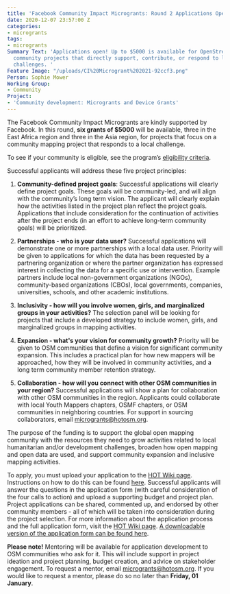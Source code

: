 ```yaml
---
title: 'Facebook Community Impact Microgrants: Round 2 Applications Open'
date: 2020-12-07 23:57:00 Z
categories:
- microgrants
tags:
- microgrants
Summary Text: 'Applications open! Up to $5000 is available for OpenStreetMap (OSM)
  community projects that directly support, contribute, or respond to local humanitarian/development
  challenges. '
Feature Image: "/uploads/CI%20Microgrant%202021-92ccf3.png"
Person: Sophie Mower
Working Group:
- Community
Project:
- 'Community development: Microgrants and Device Grants'
---
```


The Facebook Community Impact Microgrants are kindly supported by Facebook. In this round, **six grants of $5000** will be available, three in the East Africa region and three in the Asia region, for projects that focus on a community mapping project that responds to a local challenge. 

To see if your community is eligible, see the program’s [eligibility criteria](https://docs.google.com/document/d/1eTgtc4iGo3rT9G61tZyIkakITRN_ncvTUy0cXhyxVOE/edit?usp=sharing).

Successful applicants will address these five project principles: 
 
1. **Community-defined project goals**: Successful applications will clearly define project goals. These goals will be community-led, and will align with the community’s long term vision. The applicant will clearly explain how the activities listed in the project plan reflect the project goals. Applications that include consideration for the continuation of activities after the project ends (in an effort to achieve long-term community goals) will be prioritized. 

2. **Partnerships - who is your data user?** Successful applications will demonstrate one or more partnerships with a local data user. Priority will be given to applications for which the data has been requested by a partnering organization or where the partner organization has expressed interest in collecting the data for a specific use or intervention. Example partners include local non-government organizations (NGOs), community-based organizations (CBOs), local governments, companies, universities, schools, and other academic institutions. 

3. **Inclusivity - how will you involve women, girls, and marginalized groups in your activities?** The selection panel will be looking for projects that include a developed strategy to include women, girls, and marginalized groups in mapping activities. 

4. **Expansion - what's your vision for community growth?** Priority will be given to OSM communities that define a vision for significant community expansion. This includes a practical plan for how new mappers will be approached, how they will be involved in community activities, and a long term community member retention strategy. 

5. **Collaboration - how will you connect with other OSM communities in your region?** Successful applications will show a plan for collaboration with other OSM communities in the region. Applicants could collaborate with local Youth Mappers chapters, OSMF chapters, or OSM communities in neighboring countries. For support in sourcing collaborators, email [microgrants@hotosm.org](mailto:microgrants@hotosm.org). 

The purpose of the funding is to support the global open mapping community with the resources they need to grow activities related to local humanitarian and/or development challenges, broaden how open mapping and open data are used, and support community expansion and inclusive mapping activities. 

To apply, you must upload your application to the [HOT Wiki page](https://wiki.openstreetmap.org/wiki/Humanitarian_OSM_Team/HOT_Microgrants/Community_Impact_Microgrants_2021). Instructions on how to do this can be found [here](https://www.youtube.com/watch?v=_9wF0qSx61Q&feature=youtu.be). Successful applicants will answer the questions in the application form (with careful consideration of the four calls to action) and upload a supporting budget and project plan. Project applications can be shared, commented up, and endorsed by other community members - all of which will be taken into consideration during the project selection. For more information about the application process and the full application form, visit the [HOT Wiki page](https://wiki.openstreetmap.org/wiki/Humanitarian_OSM_Team/HOT_Microgrants/Community_Impact_Microgrants_2021). [A downloadable version of the application form can be found here](https://drive.google.com/file/d/1X_-ue88y02V3QzGsu0qIFvjqAnVTjBeZ/view?usp=sharing).

**Please note!** Mentoring will be available for application development to OSM communities who ask for it. This will include support in project ideation and project planning, budget creation, and advice on stakeholder engagement. To request a mentor, email [microgrants@hotosm.org](mailto:microgrants@hotosm.org). If you would like to request a mentor, please do so no later than **Friday, 01 January**.